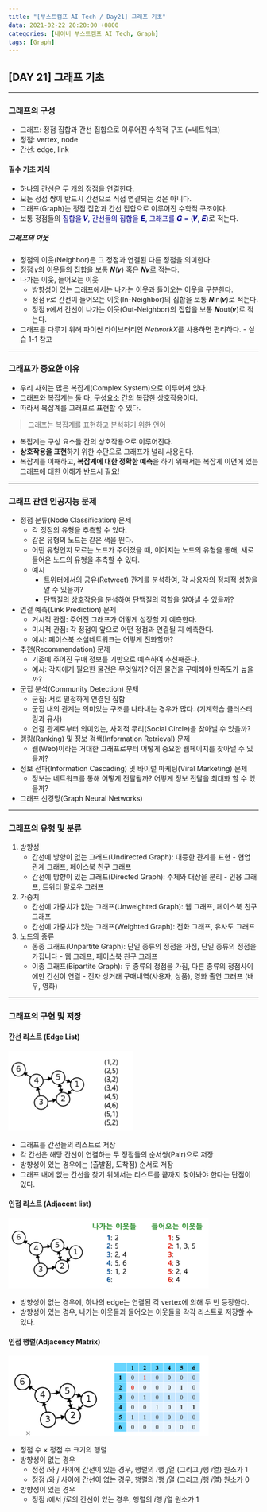 ```yaml
---
title: "[부스트캠프 AI Tech / Day21] 그래프 기초"
data: 2021-02-22 20:20:00 +0800
categories: [네이버 부스트캠프 AI Tech, Graph]
tags: [Graph]
---
```



## **[DAY 21] 그래프 기초**

---

### 그래프의 구성

- 그래프: 정점 집합과 간선 집합으로 이루어진 수학적 구조 (=네트워크)
- 정점: vertex, node
- 간선: edge, link

#### 필수 기초 지식

- 하나의 간선은 두 개의 정점을 연결한다.
- 모든 정점 쌍이 반드시 간선으로 직접 연결되는 것은 아니다.
- 그래프(Graph)는 정점 집합과 간선 집합으로 이루어진 수학적 구조이다.
- 보통 정점들의 <span style="color:darkblue">집합을 𝑽, 간선들의 집합을 𝑬, 그래프를 𝑮 = (𝑽, 𝑬)</span>로 적는다.

##### 그래프의 이웃

- 정점의 이웃(Neighbor)은 그 정점과 연결된 다른 정점을 의미한다.
- 정점 𝑣의 이웃들의 집합을 보통 𝑵(𝒗) 혹은 𝑵𝒗로 적는다.
- 나가는 이웃, 들어오는 이웃
  - 방향성이 있는 그래프에서는 나가는 이웃과 들어오는 이웃을 구분한다.
  - 정점 𝑣로 간선이 들어오는 이웃(In-Neighbor)의 집합을 보통 𝑵in(𝒗)로 적는다.
  - 정점 𝑣에서 간선이 나가는 이웃(Out-Neighbor)의 집합을 보통 𝑵out(𝒗)로 적는다.
- 그래프를 다루기 위해 파이썬 라이브러리인 *NetworkX*를 사용하면 편리하다. - 실습 1-1 참고

---

### 그래프가 중요한 이유

- 우리 사회는 많은 복잡계(Complex System)으로 이루어져 있다.
- 그래프와 복잡계는 둘 다, 구성요소 간의 복잡한 상호작용이다.
- 따라서 복잡계를 그래프로 표현할 수 있다.

> 그래프는 복잡계를 표현하고 분석하기 위한 언어

- 복잡계는 구성 요소들 간의 상호작용으로 이루어진다.
- **상호작용을 표현**하기 위한 수단으로 그래프가 널리 사용된다.
- 복잡계를 이해하고, **복잡계에 대한 정확한 예측**을 하기 위해서는 복잡계 이면에 있는 그래프에 대한 이해가 반드시 필요!

---

### 그래프 관련 인공지능 문제

- 정점 분류(Node Classification) 문제
  - 각 정점의 유형을 추측할 수 있다.
  - 같은 유형의 노드는 같은 색을 띈다.
  - 어떤 유형인지 모르는 노드가 주어졌을 때, 이어지는 노드의 유형을 통해, 새로 들어온 노드의 유형을 추측할 수 있다.
  - 예시
    - 트위터에서의 공유(Retweet) 관계를 분석하여, 각 사용자의 정치적 성향을 알 수 있을까?
    - 단백질의 상호작용을 분석하여 단백질의 역할을 알아낼 수 있을까?
- 연결 예측(Link Prediction) 문제
  - 거시적 관점: 주어진 그래프가 어떻게 성장할 지 예측한다.
  - 미시적 관점: 각 정점이 앞으로 어떤 정점과 연결될 지 예측한다.
  - 예시: 페이스북 소셜네트워크는 어떻게 진화할까?
- 추천(Recommendation) 문제
  - 기존에 주어진 구매 정보를 기반으로 예측하여 추천해준다.
  - 예시: 각자에게 필요한 물건은 무엇일까? 어떤 물건을 구매해야 만족도가 높을까?
- 군집 분석(Community Detection) 문제
  - 군집: 서로 밀접하게 연결된 집합
  - 군집 내의 관계는 의미있는 구조를 나타내는 경우가 많다. (기계학습 클러스터링과 유사)
  - 연결 관계로부터 의미있는, 사회적 무리(Social Circle)을 찾아낼 수 있을까?
- 랭킹(Ranking) 및 정보 검색(Information Retrieval) 문제
  - 웹(Web)이라는 거대한 그래프로부터 어떻게 중요한 웹페이지를 찾아낼 수 있을까?
- 정보 전파(Information Cascading) 및 바이럴 마케팅(Viral Marketing) 문제
  - 정보는 네트워크를 통해 어떻게 전달될까? 어떻게 정보 전달을 최대화 할 수 있을까?
- 그래프 신경망(Graph Neural Networks)

---

### 그래프의 유형 및 분류

1. 방향성
   - 간선에 방향이 없는 그래프(Undirected Graph): 대등한 관계를 표현 - 협업 관계 그래프, 페이스북 친구 그래프
   - 간선에 방향이 있는 그래프(Directed Graph): 주체와 대상을 분리 - 인용 그래프, 트위터 팔로우 그래프
2. 가중치
   - 간선에 가중치가 없는 그래프(Unweighted Graph): 웹 그래프, 페이스북 친구 그래프
   - 간선에 가중치가 있는 그래프(Weighted Graph): 전화 그래프, 유사도 그래프
3. 노드의 종류
   - 동종 그래프(Unpartite Graph): 단일 종류의 정점을 가짐, 단일 종류의 정점을 가집니다 - 웹 그래프, 페이스북 친구 그래프
   - 이종 그래프(Bipartite Graph): 두 종류의 정점을 가짐, 다른 종류의 정점사이에만 간선이 연결 - 전자 상거래 구매내역(사용자, 상품), 영화 출연 그래프 (배우, 영화)

---

### 그래프의 구현 및 저장

#### 간선 리스트 (Edge List)

<img src=/assets/img/sources/2021-02-22-15-10-31.png width= 50%>

- 그래프를 간선들의 리스트로 저장
- 각 간선은 해당 간선이 연결하는 두 정점들의 순서쌍(Pair)으로 저장
- 방향성이 있는 경우에는 (출발점, 도착점) 순서로 저장
- 그래프 내에 없는 간선을 찾기 위해서는 리스트를 끝까지 찾아봐야 한다는 단점이 있다.

#### 인접 리스트 (Adjacent list)

<img src=/assets/img/sources/2021-02-22-15-09-58.png width=80%>

- 방향성이 없는 경우에, 하나의 edge는 연결된 각 vertex에 의해 두 번 등장한다.
- 방향성이 있는 경우, 나가는 이웃들과 들어오는 이웃들을 각각 리스트로 저장할 수 있다.

#### 인접 행렬(Adjacency Matrix)

<img src=/assets/img/sources/2021-02-22-15-09-29.png width=80%>

- 정점 수 × 정점 수 크기의 행렬
- 방향성이 없는 경우
  - 정점 𝑖와 𝑗 사이에 간선이 있는 경우, 행렬의 𝑖행 𝑗열 (그리고 𝑗행 𝑖열) 원소가 1
  - 정점 𝑖와 𝑗 사이에 간선이 없는 경우, 행렬의 𝑖행 𝑗열 (그리고 𝑗행 𝑖열) 원소가 0
- 방향성이 있는 경우
  - 정점 𝑖에서 𝑗로의 간선이 있는 경우, 행렬의 𝑖행 𝑗열 원소가 1
